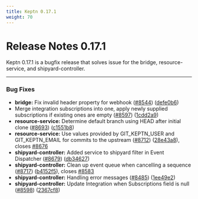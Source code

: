 ```yaml
---
title: Keptn 0.17.1
weight: 70
---
```


# Release Notes 0.17.1

Keptn 0.17.1 is a bugfix release that solves issue for the bridge, resource-service, and shipyard-controller.

---

### Bug Fixes

* **bridge:** Fix invalid header property for webhook ([#8544](https://github.com/keptn/keptn/issues/8544)) ([defe0b6](https://github.com/keptn/keptn/commit/defe0b6ad9ace4a04f3a05b3da78953ab21083f6))
* Merge integration subscriptions into one, apply newly supplied subscriptions if existing ones are empty ([#8597](https://github.com/keptn/keptn/issues/8597)) ([1cdd2a9](https://github.com/keptn/keptn/commit/1cdd2a9a12e27aeac052a734589d164c84ad523b))
* **resource-service:** Determine default branch using HEAD after initial clone ([#8693](https://github.com/keptn/keptn/issues/8693)) ([c1551b8](https://github.com/keptn/keptn/commit/c1551b853e573166ca744751a73d35ff7544b707))
* **resource-service:** Use values provided by GIT_KEPTN_USER and GIT_KEPTN_EMAIL for commits to the upstream ([#8712](https://github.com/keptn/keptn/issues/8712)) ([28e43a8](https://github.com/keptn/keptn/commit/28e43a8335086e34eb3c045bf14c16990a06de59)), closes [#8676](https://github.com/keptn/keptn/issues/8676)
* **shipyard-controller:** Added service to shipyard filter in Event Dispatcher ([#8679](https://github.com/keptn/keptn/issues/8679)) ([db34627](https://github.com/keptn/keptn/commit/db346276a9f9bae10ecded6e976d743f2d2a1179))
* **shipyard-controller:** Clean up event queue when cancelling a sequence  ([#8717](https://github.com/keptn/keptn/issues/8717)) ([b4152f5](https://github.com/keptn/keptn/commit/b4152f52bc2171f0b4c07d8968e22ee4e90b77ea)), closes [#8583](https://github.com/keptn/keptn/issues/8583)
* **shipyard-controller:** Handling error messages ([#8485](https://github.com/keptn/keptn/issues/8485)) ([1ee49e2](https://github.com/keptn/keptn/commit/1ee49e203bf0e8edc5ca3f14beea65cbc5fe9fd4))
* **shipyard-controller:** Update Integration when Subscriptions field is null ([#8598](https://github.com/keptn/keptn/issues/8598)) ([2367cf8](https://github.com/keptn/keptn/commit/2367cf8f54144c0a306959b0433b371b106b696c))